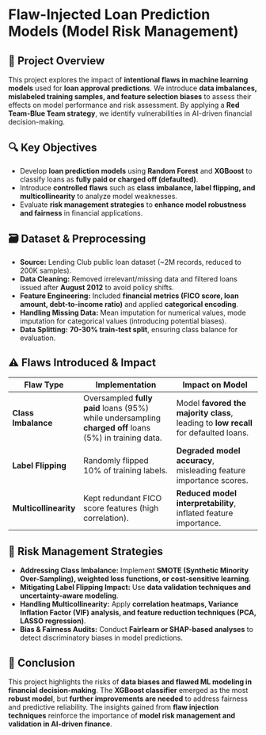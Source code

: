 # Flaw-Injected Loan Prediction Models (Model Risk Management)

## 📌 Project Overview  
This project explores the impact of **intentional flaws in machine learning models** used for **loan approval predictions**. We introduce **data imbalances, mislabeled training samples, and feature selection biases** to assess their effects on model performance and risk assessment. By applying a **Red Team-Blue Team strategy**, we identify vulnerabilities in AI-driven financial decision-making.

## 🔍 Key Objectives  
- Develop **loan prediction models** using **Random Forest** and **XGBoost** to classify loans as **fully paid or charged off (defaulted)**.  
- Introduce **controlled flaws** such as **class imbalance, label flipping, and multicollinearity** to analyze model weaknesses.  
- Evaluate **risk management strategies** to **enhance model robustness and fairness** in financial applications.  

## 🗃 Dataset & Preprocessing  
- **Source:** Lending Club public loan dataset (~2M records, reduced to 200K samples).  
- **Data Cleaning:** Removed irrelevant/missing data and filtered loans issued after **August 2012** to avoid policy shifts.  
- **Feature Engineering:** Included **financial metrics (FICO score, loan amount, debt-to-income ratio)** and applied **categorical encoding**.  
- **Handling Missing Data:** Mean imputation for numerical values, mode imputation for categorical values (introducing potential biases).  
- **Data Splitting:** **70-30% train-test split**, ensuring class balance for evaluation.

## ⚠️ Flaws Introduced & Impact  
| **Flaw Type** | **Implementation** | **Impact on Model** |
|--------------|------------------|--------------------|
| **Class Imbalance** | Oversampled **fully paid** loans (95%) while undersampling **charged off** loans (5%) in training data. | Model **favored the majority class**, leading to **low recall** for defaulted loans. |
| **Label Flipping** | Randomly flipped 10% of training labels. | **Degraded model accuracy**, misleading feature importance scores. |
| **Multicollinearity** | Kept redundant FICO score features (high correlation). | **Reduced model interpretability**, inflated feature importance. |

## 🎯 Risk Management Strategies  
- **Addressing Class Imbalance:** Implement **SMOTE (Synthetic Minority Over-Sampling), weighted loss functions, or cost-sensitive learning**.  
- **Mitigating Label Flipping Impact:** Use **data validation techniques and uncertainty-aware modeling**.  
- **Handling Multicollinearity:** Apply **correlation heatmaps, Variance Inflation Factor (VIF) analysis, and feature reduction techniques (PCA, LASSO regression)**.  
- **Bias & Fairness Audits:** Conduct **Fairlearn or SHAP-based analyses** to detect discriminatory biases in model predictions.

## 🚀 Conclusion  
This project highlights the risks of **data biases and flawed ML modeling in financial decision-making**. The **XGBoost classifier** emerged as the most **robust model**, but **further improvements are needed** to address fairness and predictive reliability. The insights gained from **flaw injection techniques** reinforce the importance of **model risk management and validation in AI-driven finance**.
